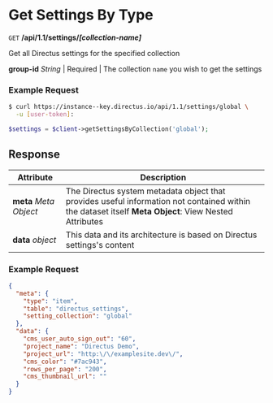 # Get Settings By Type

<span class="request">`GET` **/api/1.1/settings/_[collection-name]_**</span>

<span class="description">Get all Directus settings for the specified collection</span>

**group-id** _String_  |  <span class="required">Required</span>  |  The collection `name` you wish to get the settings

### Example Request

```bash
$ curl https://instance--key.directus.io/api/1.1/settings/global \
  -u [user-token]:
```

```php
$settings = $client->getSettingsByCollection('global');
```

## Response

<span class="attributes">Attribute</span> | Description
-------|------------
**meta** _Meta Object_ | The Directus system metadata object that provides useful information not contained within the dataset itself <a class="object">**Meta Object**: View Nested Attributes</a>
<span class="custom">**data**</span> _object_ | <span class="custom">This data and its architecture is based on Directus settings's content</span>

### Example Request

```json
{
  "meta": {
    "type": "item",
    "table": "directus_settings",
    "setting_collection": "global"
  },
  "data": {
    "cms_user_auto_sign_out": "60",
    "project_name": "Directus Demo",
    "project_url": "http:\/\/examplesite.dev\/",
    "cms_color": "#7ac943",
    "rows_per_page": "200",
    "cms_thumbnail_url": ""
  }
}
```
